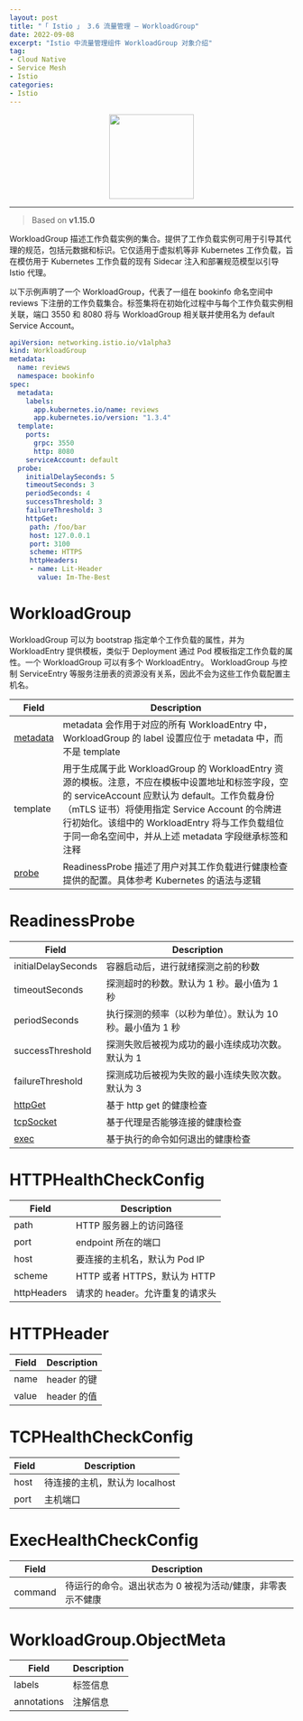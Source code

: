 ```yaml
---
layout: post
title: "「 Istio 」 3.6 流量管理 — WorkloadGroup"
date: 2022-09-08
excerpt: "Istio 中流量管理组件 WorkloadGroup 对象介绍"
tag:
- Cloud Native
- Service Mesh
- Istio
categories:
- Istio
---
```


<div align=center><img width="150" style="border: 0px" src="https://raw.githubusercontent.com/shenxianghong/shenxianghong.github.io/main/docs/_posts/assert/img/istio/logo.png"></div>

------

> Based on **v1.15.0**

WorkloadGroup 描述工作负载实例的集合。提供了工作负载实例可用于引导其代理的规范，包括元数据和标识。它仅适用于虚拟机等非 Kubernetes 工作负载，旨在模仿用于 Kubernetes 工作负载的现有 Sidecar 注入和部署规范模型以引导 Istio 代理。

以下示例声明了一个 WorkloadGroup，代表了一组在 bookinfo 命名空间中 reviews 下注册的工作负载集合。标签集将在初始化过程中与每个工作负载实例相关联，端口 3550 和 8080 将与 WorkloadGroup 相关联并使用名为 default Service Account。

```yaml
apiVersion: networking.istio.io/v1alpha3
kind: WorkloadGroup
metadata:
  name: reviews
  namespace: bookinfo
spec:
  metadata:
    labels:
      app.kubernetes.io/name: reviews
      app.kubernetes.io/version: "1.3.4"
  template:
    ports:
      grpc: 3550
      http: 8080
    serviceAccount: default
  probe:
    initialDelaySeconds: 5
    timeoutSeconds: 3
    periodSeconds: 4
    successThreshold: 3
    failureThreshold: 3
    httpGet:
     path: /foo/bar
     host: 127.0.0.1
     port: 3100
     scheme: HTTPS
     httpHeaders:
     - name: Lit-Header
       value: Im-The-Best
```

# WorkloadGroup

WorkloadGroup 可以为 bootstrap 指定单个工作负载的属性，并为 WorkloadEntry 提供模板，类似于 Deployment 通过 Pod 模板指定工作负载的属性。一个 WorkloadGroup 可以有多个 WorkloadEntry。 WorkloadGroup 与控制 ServiceEntry 等服务注册表的资源没有关系，因此不会为这些工作负载配置主机名。

| Field                                 | Description                                                  |
| ------------------------------------- | ------------------------------------------------------------ |
| [metadata](#WorkloadGroup.ObjectMeta) | metadata 会作用于对应的所有 WorkloadEntry 中，WorkloadGroup 的 label 设置应位于 metadata 中，而不是 template |
| template                              | 用于生成属于此 WorkloadGroup 的 WorkloadEntry 资源的模板。注意，不应在模板中设置地址和标签字段，空的 serviceAccount 应默认为 default。工作负载身份（mTLS 证书）将使用指定 Service Account 的令牌进行初始化。该组中的 WorkloadEntry 将与工作负载组位于同一命名空间中，并从上述 metadata 字段继承标签和注释 |
| [probe](#ReadinessProbe)              | ReadinessProbe 描述了用户对其工作负载进行健康检查提供的配置。具体参考 Kubernetes 的语法与逻辑 |

# <a name="ReadinessProbe">ReadinessProbe</a>

| Field                              | Description                                               |
| ---------------------------------- | --------------------------------------------------------- |
| initialDelaySeconds                | 容器启动后，进行就绪探测之前的秒数                        |
| timeoutSeconds                     | 探测超时的秒数。默认为 1 秒。最小值为 1 秒                |
| periodSeconds                      | 执行探测的频率（以秒为单位）。默认为 10 秒。最小值为 1 秒 |
| successThreshold                   | 探测失败后被视为成功的最小连续成功次数。默认为 1          |
| failureThreshold                   | 探测成功后被视为失败的最小连续失败次数。默认为 3          |
| [httpGet](#HTTPHealthCheckConfig)  | 基于 http get 的健康检查                                  |
| [tcpSocket](#TCPHealthCheckConfig) | 基于代理是否能够连接的健康检查                            |
| [exec](#ExecHealthCheckConfig)     | 基于执行的命令如何退出的健康检查                          |

# <a name="HTTPHealthCheckConfig">HTTPHealthCheckConfig</a>

| Field       | Description                     |
| ----------- | ------------------------------- |
| path        | HTTP 服务器上的访问路径         |
| port        | endpoint 所在的端口             |
| host        | 要连接的主机名，默认为 Pod IP   |
| scheme      | HTTP 或者 HTTPS，默认为 HTTP    |
| httpHeaders | 请求的 header。允许重复的请求头 |

# <a name="HTTPHeader">HTTPHeader</a>

| Field | Description |
| ----- | ----------- |
| name  | header 的键 |
| value | header 的值 |

# <a name="TCPHealthCheckConfig">TCPHealthCheckConfig</a>

| Field | Description                    |
| ----- | ------------------------------ |
| host  | 待连接的主机，默认为 localhost |
| port  | 主机端口                       |

# <a name="ExecHealthCheckConfig">ExecHealthCheckConfig</a>

| Field   | Description                                                |
| ------- | ---------------------------------------------------------- |
| command | 待运行的命令。退出状态为 0 被视为活动/健康，非零表示不健康 |

# <a name="WorkloadGroup.ObjectMeta">WorkloadGroup.ObjectMeta</a>

| Field       | Description |
| ----------- | ----------- |
| labels      | 标签信息    |
| annotations | 注解信息    |

